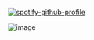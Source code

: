 [![spotify-github-profile](https://spotify-github-profile.kittinanx.com/api/view?uid=31urjbmjokxo2f7g3gr446y7o2gm&cover_image=true&theme=novatorem&show_offline=true&background_color=000000&interchange=false&bar_color=c57485&bar_color_cover=false)](https://github.com/kittinan/spotify-github-profile)

![image](https://github.com/user-attachments/assets/eca1142d-6737-4db1-9e9a-97b7b2c2359e)
